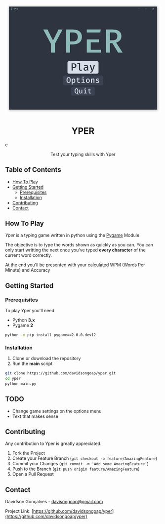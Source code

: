 <br />
<p align="center">
    <img src="images/demo.gif" alt="Demo">

  <h1 align="center">YPER</h1>
e <p align="center">
    Test your typing skills with Yper
  </p>
</p>

<!-- TABLE OF CONTENTS -->

## Table of Contents

- [How To Play](#how-to-play)
- [Getting Started](#getting-started)
  - [Prerequisites](#prerequisites)
  - [Installation](#installation)
- [Contributing](#contributing)
- [Contact](#contact)

<!-- ABOUT THE PROJECT -->

## How To Play

_Yper_ is a typing game written in python using the [Pygame](https://www.pygame.org/) Module

The objective is to type the words shown as quickly as you can. You can only start writting the next once you've typed **every character** of the current word correctly.

At the end you'll be presented with your calculated WPM (Words Per Minute) and Accuracy

<!-- GETTING STARTED -->

## Getting Started

### Prerequisites

To play Yper you'll need

- Python **3.x**
- Pygame **2**

```sh
python -m pip install pygame==2.0.0.dev12
```

### Installation

1. Clone or download the repository
2. Run the **main** script

```sh
git clone https://github.com/davidsongoap/yper.git
cd yper
python main.py
```

<!-- TODO -->

## TODO

- Change game settings on the options menu
- Text that makes sense

<!-- CONTRIBUTING -->

## Contributing

Any contribution to Yper is greatly appreciated.

1. Fork the Project
2. Create your Feature Branch (`git checkout -b feature/AmazingFeature`)
3. Commit your Changes (`git commit -m 'Add some AmazingFeature'`)
4. Push to the Branch (`git push origin feature/AmazingFeature`)
5. Open a Pull Request

<!-- CONTACT -->

## Contact

Davidson Gonçalves - davisongoap@gmail.com

Project Link: [https://github.com/davidsongoap/yper](https://github.com/davidsongoap/yper)
